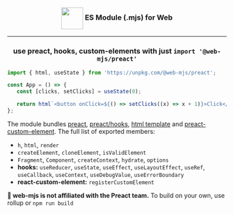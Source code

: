 <h3 align="center"><img src="https://raw.githubusercontent.com/preactjs/preact/8b0bcc927995c188eca83cba30fbc83491cc0b2f/logo.svg" height="50" valign="middle"> ES Module (.mjs) for Web</h3>
<hr>
<h3 align="center">use preact, hooks, custom-elements with just <code>import '@web-mjs/preact'</code></h3>

```js
import { html, useState } from 'https://unpkg.com/@web-mjs/preact';

const App = () => {
   const [clicks, setClicks] = useState(0);

   return html`<button onClick=${() => setClicks((x) => x + 1)}>Click</button>`;
};
```

The module bundles <a href="https://github.com/preactjs/preact/blob/master/src/index.js">preact</a>, <a href="https://github.com/preactjs/preact/blob/master/hooks/src/index.js">preact/hooks</a>, <a href="https://github.com/developit/htm/blob/master/src/index.mjs">html template</a> and <a href="https://github.com/preactjs/preact-custom-element/blob/master/src/index.js">preact-custom-element</a>. The full list of exported members:

* `h`, `html`, `render`
* `createElement`, `cloneElement`, `isValidElement`
* `Fragment`, `Component`, `createContext`, `hydrate`, `options`
* **hooks:** `useReducer`, `useState`, `useEffect`, `useLayoutEffect`, `useRef`, `useCallback`, `useContext`, `useDebugValue`, `useErrorBoundary`
* **react-custom-element:** `registerCustomElement`

**🚧 web-mjs is not affiliated with the Preact team.** To build on your own, use rollup or `npm run build`
